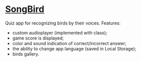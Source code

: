 # [SongBird](https://criphood.github.io/songbird/html/)
Quiz app for recognizing birds by their voices.
Features:
 - custom audioplayer (implemented with class);
 - game score is displayed;
 - color and sound indication of correct/incorrect answer;
 - the ability to change app language (saved in Local Storage);
 - birds gallery.

